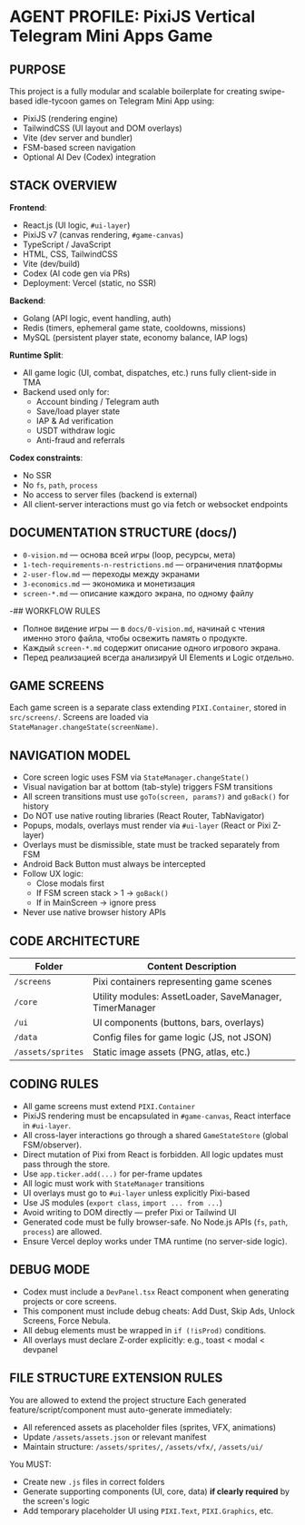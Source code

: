 # AGENT PROFILE: PixiJS Vertical Telegram Mini Apps Game

## PURPOSE
This project is a fully modular and scalable boilerplate for creating swipe-based idle-tycoon games on Telegram Mini App using:
- PixiJS (rendering engine)
- TailwindCSS (UI layout and DOM overlays)
- Vite (dev server and bundler)
- FSM-based screen navigation
- Optional AI Dev (Codex) integration

## STACK OVERVIEW
**Frontend**:  
- React.js (UI logic, `#ui-layer`)  
- PixiJS v7 (canvas rendering, `#game-canvas`)  
- TypeScript / JavaScript  
- HTML, CSS, TailwindCSS  
- Vite (dev/build)  
- Codex (AI code gen via PRs)  
- Deployment: Vercel (static, no SSR)  

**Backend**:  
- Golang (API logic, event handling, auth)  
- Redis (timers, ephemeral game state, cooldowns, missions)  
- MySQL (persistent player state, economy balance, IAP logs)

**Runtime Split**:
- All game logic (UI, combat, dispatches, etc.) runs fully client-side in TMA
- Backend used only for:
  - Account binding / Telegram auth
  - Save/load player state
  - IAP & Ad verification
  - USDT withdraw logic
  - Anti-fraud and referrals

**Codex constraints**:
- No SSR
- No `fs`, `path`, `process`
- No access to server files (backend is external)
- All client-server interactions must go via fetch or websocket endpoints

## DOCUMENTATION STRUCTURE (docs/)
- `0-vision.md` — основа всей игры (loop, ресурсы, мета)
- `1-tech-requirements-n-restrictions.md` — ограничения платформы
- `2-user-flow.md` — переходы между экранами
- `3-economics.md` — экономика и монетизация
- `screen-*.md` — описание каждого экрана, по одному файлу

-## WORKFLOW RULES
- Полное видение игры — в `docs/0-vision.md`, начинай с чтения именно этого файла, чтобы освежить память о продукте.
- Каждый `screen-*.md` содержит описание одного игрового экрана.
- Перед реализацией всегда анализируй UI Elements и Logic отдельно.

## GAME SCREENS
Each game screen is a separate class extending `PIXI.Container`, stored in `src/screens/`.
Screens are loaded via `StateManager.changeState(screenName)`.

## NAVIGATION MODEL
- Core screen logic uses FSM via `StateManager.changeState()`
- Visual navigation bar at bottom (tab-style) triggers FSM transitions
- All screen transitions must use `goTo(screen, params?)` and `goBack()` for history
- Do NOT use native routing libraries (React Router, TabNavigator)
- Popups, modals, overlays must render via `#ui-layer` (React or Pixi Z-layer)
- Overlays must be dismissible, state must be tracked separately from FSM
- Android Back Button must always be intercepted
- Follow UX logic:
  - Close modals first
  - If FSM screen stack > 1 → `goBack()`
  - If in MainScreen → ignore press
- Never use native browser history APIs


## CODE ARCHITECTURE
| Folder           | Content Description                                     |
|------------------|----------------------------------------------------------|
| `/screens`       | Pixi containers representing game scenes                 |
| `/core`          | Utility modules: AssetLoader, SaveManager, TimerManager |
| `/ui`            | UI components (buttons, bars, overlays)                 |
| `/data`          | Config files for game logic (JS, not JSON)              |
| `/assets/sprites`| Static image assets (PNG, atlas, etc.)                 |

## CODING RULES
- All game screens must extend `PIXI.Container`
- PixiJS rendering must be encapsulated in `#game-canvas`, React interface in `#ui-layer`. 
- All cross-layer interactions go through a shared `GameStateStore` (global FSM/observer).
- Direct mutation of Pixi from React is forbidden. All logic updates must pass through the store.
- Use `app.ticker.add(...)` for per-frame updates
- All logic must work with `StateManager` transitions
- UI overlays must go to `#ui-layer` unless explicitly Pixi-based
- Use JS modules (`export class`, `import ... from ...`)
- Avoid writing to DOM directly — prefer Pixi or Tailwind UI
- Generated code must be fully browser-safe. No Node.js APIs (`fs`, `path`, `process`) are allowed.
- Ensure Vercel deploy works under TMA runtime (no server-side logic).

## DEBUG MODE
- Codex must include a `DevPanel.tsx` React component when generating projects or core screens.
- This component must include debug cheats: Add Dust, Skip Ads, Unlock Screens, Force Nebula.
- All debug elements must be wrapped in `if (!isProd)` conditions.
- All overlays must declare Z-order explicitly: e.g., toast < modal < devpanel

## FILE STRUCTURE EXTENSION RULES
You are allowed to extend the project structure
Each generated feature/script/component must auto-generate immediately:
- All referenced assets as placeholder files (sprites, VFX, animations)
- Update `/assets/assets.json` or relevant manifest
- Maintain structure: `/assets/sprites/`, `/assets/vfx/`, `/assets/ui/`

You MUST:
- Create new `.js` files in correct folders
- Generate supporting components (UI, core, data) **if clearly required** by the screen's logic
- Add temporary placeholder UI using `PIXI.Text`, `PIXI.Graphics`, etc.

